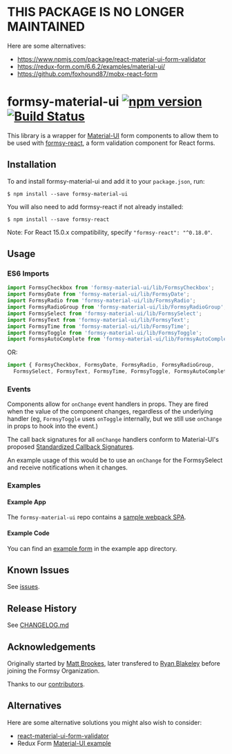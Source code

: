 # THIS PACKAGE IS NO LONGER MAINTAINED

Here are some alternatives:

- https://www.npmjs.com/package/react-material-ui-form-validator
- https://redux-form.com/6.6.2/examples/material-ui/
- https://github.com/foxhound87/mobx-react-form

# formsy-material-ui [![npm version](https://badge.fury.io/js/formsy-material-ui.svg)](https://badge.fury.io/js/formsy-material-ui) [![Build Status](https://travis-ci.org/mbrookes/formsy-material-ui.svg?branch=master)](https://travis-ci.org/mbrookes/formsy-material-ui)

This library is a wrapper for [Material-UI](http://material-ui.com/) form components to allow them to be used
with [formsy-react](https://github.com/christianalfoni/formsy-react), a form validation component for React forms.

## Installation

To and install formsy-material-ui and add it to your `package.json`, run:

```
$ npm install --save formsy-material-ui
```

You will also need to add formsy-react if not already installed:

```
$ npm install --save formsy-react
```

Note: For React 15.0.x compatibility, specify `"formsy-react": "^0.18.0"`.

## Usage

### ES6 Imports

```js
import FormsyCheckbox from 'formsy-material-ui/lib/FormsyCheckbox';
import FormsyDate from 'formsy-material-ui/lib/FormsyDate';
import FormsyRadio from 'formsy-material-ui/lib/FormsyRadio';
import FormsyRadioGroup from 'formsy-material-ui/lib/FormsyRadioGroup';
import FormsySelect from 'formsy-material-ui/lib/FormsySelect';
import FormsyText from 'formsy-material-ui/lib/FormsyText';
import FormsyTime from 'formsy-material-ui/lib/FormsyTime';
import FormsyToggle from 'formsy-material-ui/lib/FormsyToggle';
import FormsyAutoComplete from 'formsy-material-ui/lib/FormsyAutoComplete';
```

OR:

```js
import { FormsyCheckbox, FormsyDate, FormsyRadio, FormsyRadioGroup, 
  FormsySelect, FormsyText, FormsyTime, FormsyToggle, FormsyAutoComplete } from 'formsy-material-ui/lib';
```

### Events

Components allow for `onChange` event handlers in props. They are fired when the value of the 
component changes, regardless of the underlying handler (eg, `FormsyToggle` uses `onToggle` internally, but we
still use `onChange` in props to hook into the event.)

The call back signatures for all `onChange` handlers conform to 
 Material-UI's proposed [Standardized Callback Signatures](https://github.com/callemall/material-ui/issues/2957).  

An example usage of this would be to use an `onChange` for the FormsySelect and receive notifications when it changes.

### Examples

#### Example App

The `formsy-material-ui` repo contains a [sample webpack SPA](https://github.com/formsy/formsy-material-ui/tree/master/examples/webpack-example).

#### Example Code

You can find an [example form](https://github.com/formsy/formsy-material-ui/blob/master/examples/webpack-example/src/app/Main.js#L80) in the example app directory.

## Known Issues

See [issues](https://github.com/formsy/formsy-material-ui/issues).

## Release History

See [CHANGELOG.md](https://github.com/formsy/formsy-material-ui/blob/master/CHANGELOG.md)

## Acknowledgements

Originally started by [Matt Brookes](https://github.com/mbrookes), later transfered to [Ryan Blakeley](@rojobuffalo) before joining the Formsy Organization.

Thanks to our [contributors](https://github.com/formsy/formsy-material-ui/graphs/contributors).

## Alternatives

Here are some alternative solutions you might also wish to consider:
  - [react-material-ui-form-validator](https://github.com/NewOldMax/react-material-ui-form-validator)
  - Redux Form [Material-UI example](http://redux-form.com/6.1.1/examples/material-ui/)
